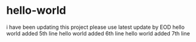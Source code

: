 # hello-world

i have been updating this project
please use latest update by EOD
hello world added 5th line
hello world added 6th line
hello world added 7th line
